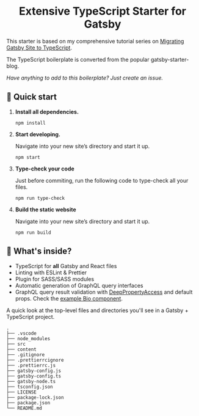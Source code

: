 <h1 align="center">
  Extensive TypeScript Starter for Gatsby
</h1>

This starter is based on my comprehensive tutorial series on [Migrating Gatsby Site to TypeScript](https://extensive.one/migrating-gatsby-to-typescript-series/).

The TypeScript boilerplate is converted from the popular gatsby-starter-blog.

_Have anything to add to this boilerplate? Just create an issue._

## 🚀 Quick start

1.  **Install all dependencies.**


    ```shell
    npm install
    ```

2.  **Start developing.**

    Navigate into your new site’s directory and start it up.

    ```shell
    npm start
    ```

3.  **Type-check your code**

    Just before commiting, run the following code to type-check all your files.

    ```shell
    npm run type-check
    ```

4.  **Build the static website**

    Navigate into your new site’s directory and start it up.

    ```shell
    npm run build
    ```

## 🧐 What's inside?

- TypeScript for **all** Gatsby and React files
- Linting with ESLint & Prettier
- Plugin for SASS/SASS modules
- Automatic generation of GraphQL query interfaces
- GraphQL query result validation with [DeepPropertyAccess](https://github.com/assainov/gatsby-extensive-starter-typescript/blob/master/src/utils/deep-property-access.ts) and default props. Check the [example Bio component](https://github.com/assainov/gatsby-extensive-starter-typescript/blob/master/src/components/bio.tsx).

A quick look at the top-level files and directories you'll see in a Gatsby + TypeScript project.

    .
    ├── .vscode
    ├── node_modules
    ├── src
    ├── content
    ├── .gitignore
    ├── .prettierrcignore
    ├── .prettierrc.js
    ├── gatsby-config.js
    ├── gatsby-config.ts
    ├── gatsby-node.ts
    ├── tsconfig.json
    ├── LICENSE
    ├── package-lock.json
    ├── package.json
    └── README.md